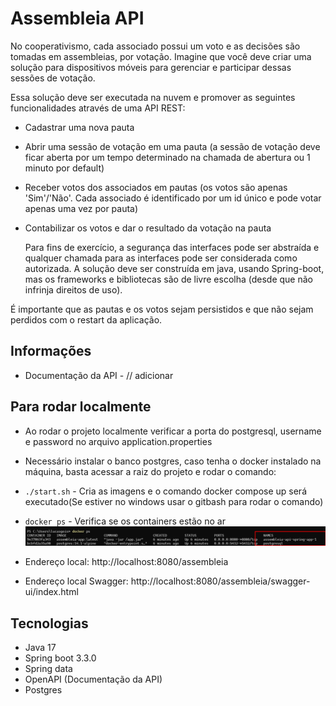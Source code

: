 # Assembleia API

No cooperativismo, cada associado possui um voto e as decisões são tomadas em assembleias, por votação. Imagine que você deve criar uma solução para dispositivos móveis para gerenciar e participar dessas sessões de votação.

Essa solução deve ser executada na nuvem e promover as seguintes funcionalidades através de uma API REST:

- Cadastrar uma nova pauta
- Abrir uma sessão de votação em uma pauta (a sessão de votação deve ficar aberta por um tempo determinado na chamada de abertura ou 1 minuto por default)
- Receber votos dos associados em pautas (os votos são apenas 'Sim'/'Não'. Cada associado é identificado por um id único e pode votar apenas uma vez por pauta)
- Contabilizar os votos e dar o resultado da votação na pauta

  Para fins de exercício, a segurança das interfaces pode ser abstraída e qualquer chamada para as interfaces pode ser considerada como autorizada. A solução deve ser construída em java, usando Spring-boot, mas os frameworks e bibliotecas são de livre escolha (desde que não infrinja direitos de uso).

É importante que as pautas e os votos sejam persistidos e que não sejam perdidos com o restart da aplicação.


## Informações
* Documentação da API - // adicionar

## Para rodar localmente
* Ao rodar o projeto localmente verificar a porta do postgresql, username e password no arquivo application.properties

* Necessário instalar o banco postgres, caso tenha o docker instalado na máquina, basta acessar a raiz do projeto 
e rodar o comando:
* `./start.sh` - Cria as imagens e o comando docker compose up será executado(Se estiver no windows usar o gitbash para rodar o comando)

* `docker ps` - Verifica se os containers estão no ar
![img.png](img.png)
* Endereço local: http://localhost:8080/assembleia
* Endereço local Swagger: http://localhost:8080/assembleia/swagger-ui/index.html

## Tecnologias
* Java 17
* Spring boot 3.3.0
* Spring data
* OpenAPI (Documentação da API)
* Postgres
